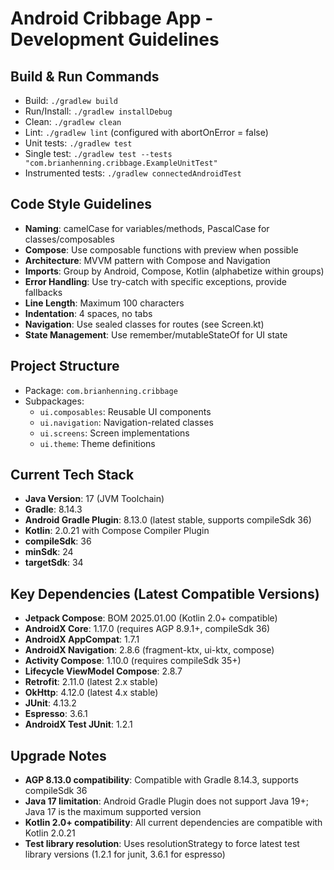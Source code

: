 # Android Cribbage App - Development Guidelines

## Build & Run Commands
- Build: `./gradlew build`
- Run/Install: `./gradlew installDebug`
- Clean: `./gradlew clean`
- Lint: `./gradlew lint` (configured with abortOnError = false)
- Unit tests: `./gradlew test`
- Single test: `./gradlew test --tests "com.brianhenning.cribbage.ExampleUnitTest"`
- Instrumented tests: `./gradlew connectedAndroidTest`

## Code Style Guidelines
- **Naming**: camelCase for variables/methods, PascalCase for classes/composables
- **Compose**: Use composable functions with preview when possible
- **Architecture**: MVVM pattern with Compose and Navigation
- **Imports**: Group by Android, Compose, Kotlin (alphabetize within groups)
- **Error Handling**: Use try-catch with specific exceptions, provide fallbacks
- **Line Length**: Maximum 100 characters
- **Indentation**: 4 spaces, no tabs
- **Navigation**: Use sealed classes for routes (see Screen.kt)
- **State Management**: Use remember/mutableStateOf for UI state

## Project Structure
- Package: `com.brianhenning.cribbage`
- Subpackages:
  - `ui.composables`: Reusable UI components
  - `ui.navigation`: Navigation-related classes
  - `ui.screens`: Screen implementations
  - `ui.theme`: Theme definitions

## Current Tech Stack
- **Java Version**: 17 (JVM Toolchain)
- **Gradle**: 8.14.3
- **Android Gradle Plugin**: 8.13.0 (latest stable, supports compileSdk 36)
- **Kotlin**: 2.0.21 with Compose Compiler Plugin
- **compileSdk**: 36
- **minSdk**: 24
- **targetSdk**: 34

## Key Dependencies (Latest Compatible Versions)
- **Jetpack Compose**: BOM 2025.01.00 (Kotlin 2.0+ compatible)
- **AndroidX Core**: 1.17.0 (requires AGP 8.9.1+, compileSdk 36)
- **AndroidX AppCompat**: 1.7.1
- **AndroidX Navigation**: 2.8.6 (fragment-ktx, ui-ktx, compose)
- **Activity Compose**: 1.10.0 (requires compileSdk 35+)
- **Lifecycle ViewModel Compose**: 2.8.7
- **Retrofit**: 2.11.0 (latest 2.x stable)
- **OkHttp**: 4.12.0 (latest 4.x stable)
- **JUnit**: 4.13.2
- **Espresso**: 3.6.1
- **AndroidX Test JUnit**: 1.2.1

## Upgrade Notes
- **AGP 8.13.0 compatibility**: Compatible with Gradle 8.14.3, supports compileSdk 36
- **Java 17 limitation**: Android Gradle Plugin does not support Java 19+; Java 17 is the maximum supported version
- **Kotlin 2.0+ compatibility**: All current dependencies are compatible with Kotlin 2.0.21
- **Test library resolution**: Uses resolutionStrategy to force latest test library versions (1.2.1 for junit, 3.6.1 for espresso)